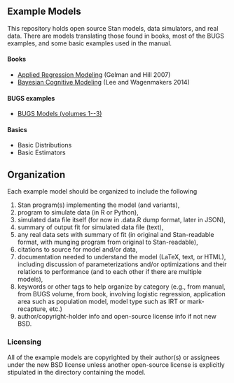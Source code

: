 ## Example Models

This repository holds open source Stan models, data simulators, and real data.  There are models translating those found in books, most of the BUGS examples, and some basic examples used in the manual.

#### Books

* [Applied Regression Modeling](https://github.com/stan-dev/example-models/wiki/ARM-Models) (Gelman and Hill 2007)
* [Bayesian Cognitive Modeling](https://github.com/stan-dev/example-models/tree/master/Bayesian_Cognitive_Modeling) (Lee and Wagenmakers 2014)

#### BUGS examples

- [BUGS Models (volumes 1--3)](https://github.com/stan-dev/example-models/wiki/BUGS-Examples)

#### Basics

- Basic Distributions
- Basic Estimators

## Organization

Each example model should be organized to include the following

1.  Stan program(s) implementing the model (and variants),
2.  program to simulate data (in R or Python),
3.  simulated data file itself (for now in .data.R dump format, later in JSON),
4.  summary of output fit for simulated data file (text),
5.  any real data sets with summary of fit (in original and Stan-readable format, with munging program from original to Stan-readable),
6.  citations to source for model and/or data,
7.  documentation needed to understand the model (LaTeX, text, or HTML), including discussion of parameterizations and/or optimizations and their relations to performance (and to each other if there are multiple models),
8.  keywords or other tags to help organize by category (e.g., from manual, from BUGS volume, from book, involving logistic regression, application area such as population model, model type such as IRT or mark-recapture, etc.)
9.  author/copyright-holder info and open-source license info if not new BSD.


### Licensing

All of the example models are copyrighted by their author(s) or assignees under the new BSD license unless another open-source license is explicitly stipulated in the directory containing the model.
